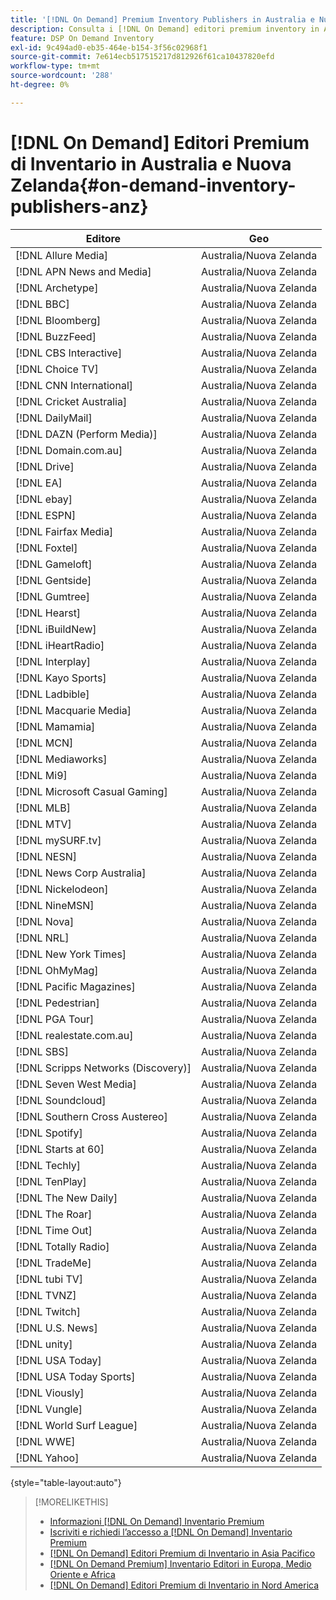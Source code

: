 ```yaml
---
title: '[!DNL On Demand] Premium Inventory Publishers in Australia e Nuova Zelanda'
description: Consulta i [!DNL On Demand] editori premium inventory in Australia e Nuova Zelanda.
feature: DSP On Demand Inventory
exl-id: 9c494ad0-eb35-464e-b154-3f56c02968f1
source-git-commit: 7e614ecb517515217d812926f61ca10437820efd
workflow-type: tm+mt
source-wordcount: '288'
ht-degree: 0%

---
```


# [!DNL On Demand] Editori Premium di Inventario in Australia e Nuova Zelanda{#on-demand-inventory-publishers-anz}

<!-- get from Amanda Cabrera <acabrera@adobe.com> -->

| Editore | Geo |
|------------------------------|--------------|
| [!DNL Allure Media] | Australia/Nuova Zelanda |
| [!DNL APN News and Media] | Australia/Nuova Zelanda |
| [!DNL Archetype] | Australia/Nuova Zelanda |
| [!DNL BBC] | Australia/Nuova Zelanda |
| [!DNL Bloomberg] | Australia/Nuova Zelanda |
| [!DNL BuzzFeed] | Australia/Nuova Zelanda |
| [!DNL CBS Interactive] | Australia/Nuova Zelanda |
| [!DNL Choice TV] | Australia/Nuova Zelanda |
| [!DNL CNN International] | Australia/Nuova Zelanda |
| [!DNL Cricket Australia] | Australia/Nuova Zelanda |
| [!DNL DailyMail] | Australia/Nuova Zelanda |
| [!DNL DAZN (Perform Media)] | Australia/Nuova Zelanda |
| [!DNL Domain.com.au] | Australia/Nuova Zelanda |
| [!DNL Drive] | Australia/Nuova Zelanda |
| [!DNL EA] | Australia/Nuova Zelanda |
| [!DNL ebay] | Australia/Nuova Zelanda |
| [!DNL ESPN] | Australia/Nuova Zelanda |
| [!DNL Fairfax Media] | Australia/Nuova Zelanda |
| [!DNL Foxtel] | Australia/Nuova Zelanda |
| [!DNL Gameloft] | Australia/Nuova Zelanda |
| [!DNL Gentside] | Australia/Nuova Zelanda |
| [!DNL Gumtree] | Australia/Nuova Zelanda |
| [!DNL Hearst] | Australia/Nuova Zelanda |
| [!DNL iBuildNew] | Australia/Nuova Zelanda |
| [!DNL iHeartRadio] | Australia/Nuova Zelanda |
| [!DNL Interplay] | Australia/Nuova Zelanda |
| [!DNL Kayo Sports] | Australia/Nuova Zelanda |
| [!DNL Ladbible] | Australia/Nuova Zelanda |
| [!DNL Macquarie Media] | Australia/Nuova Zelanda |
| [!DNL Mamamia] | Australia/Nuova Zelanda |
| [!DNL MCN] | Australia/Nuova Zelanda |
| [!DNL Mediaworks] | Australia/Nuova Zelanda |
| [!DNL Mi9] | Australia/Nuova Zelanda |
| [!DNL Microsoft Casual Gaming] | Australia/Nuova Zelanda |
| [!DNL MLB] | Australia/Nuova Zelanda |
| [!DNL MTV] | Australia/Nuova Zelanda |
| [!DNL mySURF.tv] | Australia/Nuova Zelanda |
| [!DNL NESN] | Australia/Nuova Zelanda |
| [!DNL News Corp Australia] | Australia/Nuova Zelanda |
| [!DNL Nickelodeon] | Australia/Nuova Zelanda |
| [!DNL NineMSN] | Australia/Nuova Zelanda |
| [!DNL Nova] | Australia/Nuova Zelanda |
| [!DNL NRL] | Australia/Nuova Zelanda |
| [!DNL New York Times] | Australia/Nuova Zelanda |
| [!DNL OhMyMag] | Australia/Nuova Zelanda |
| [!DNL Pacific Magazines] | Australia/Nuova Zelanda |
| [!DNL Pedestrian] | Australia/Nuova Zelanda |
| [!DNL PGA Tour] | Australia/Nuova Zelanda |
| [!DNL realestate.com.au] | Australia/Nuova Zelanda |
| [!DNL SBS] | Australia/Nuova Zelanda |
| [!DNL Scripps Networks (Discovery)] | Australia/Nuova Zelanda |
| [!DNL Seven West Media] | Australia/Nuova Zelanda |
| [!DNL Soundcloud] | Australia/Nuova Zelanda |
| [!DNL Southern Cross Austereo] | Australia/Nuova Zelanda |
| [!DNL Spotify] | Australia/Nuova Zelanda |
| [!DNL Starts at 60] | Australia/Nuova Zelanda |
| [!DNL Techly] | Australia/Nuova Zelanda |
| [!DNL TenPlay] | Australia/Nuova Zelanda |
| [!DNL The New Daily] | Australia/Nuova Zelanda |
| [!DNL The Roar] | Australia/Nuova Zelanda |
| [!DNL Time Out] | Australia/Nuova Zelanda |
| [!DNL Totally Radio] | Australia/Nuova Zelanda |
| [!DNL TradeMe] | Australia/Nuova Zelanda |
| [!DNL tubi TV] | Australia/Nuova Zelanda |
| [!DNL TVNZ] | Australia/Nuova Zelanda |
| [!DNL Twitch] | Australia/Nuova Zelanda |
| [!DNL U.S. News] | Australia/Nuova Zelanda |
| [!DNL unity] | Australia/Nuova Zelanda |
| [!DNL USA Today] | Australia/Nuova Zelanda |
| [!DNL USA Today Sports] | Australia/Nuova Zelanda |
| [!DNL Viously] | Australia/Nuova Zelanda |
| [!DNL Vungle] | Australia/Nuova Zelanda |
| [!DNL World Surf League] | Australia/Nuova Zelanda |
| [!DNL WWE] | Australia/Nuova Zelanda |
| [!DNL Yahoo] | Australia/Nuova Zelanda |

{style=&quot;table-layout:auto&quot;}

>[!MORELIKETHIS]
>
>* [Informazioni [!DNL On Demand] Inventario Premium](on-demand-inventory-about.md)
>* [Iscriviti e richiedi l’accesso a [!DNL On Demand] Inventario Premium](on-demand-inventory-subscribe.md)
>* [[!DNL On Demand] Editori Premium di Inventario in Asia Pacifico](on-demand-inventory-publishers-apac.md)
>* [[!DNL On Demand Premium] Inventario Editori in Europa, Medio Oriente e Africa](on-demand-inventory-publishers-emea.md)
>* [[!DNL On Demand] Editori Premium di Inventario in Nord America](on-demand-inventory-publishers-na.md)


